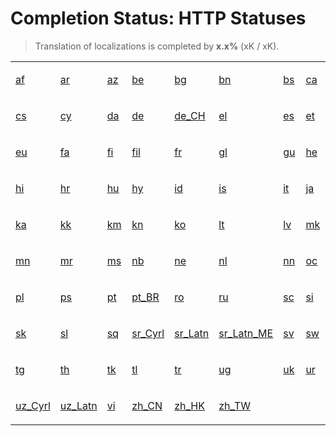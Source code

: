 # Completion Status: HTTP Statuses

> Translation of localizations is completed by **x.x%** (xK / xK).

<table width="100%">
<tr><td width="12%">

<a href="statuses-lang-af.md" summary="Afrikaans">af</a>

</td><td width="12%">

<a href="statuses-lang-af.md" summary="العربية">ar</a>

</td><td width="12%">

<a href="statuses-lang-af.md" summary="Azərbaycan">az</a>

</td><td width="12%">

<a href="statuses-lang-af.md" summary="Беларуская">be</a>

</td><td width="12%">

<a href="statuses-lang-af.md" summary="Български">bg</a>

</td><td width="12%">

<a href="statuses-lang-af.md" summary="বাংলা">bn</a>

</td><td width="12%">

<a href="statuses-lang-af.md" summary="Bosanski">bs</a>

</td><td width="12%">

<a href="statuses-lang-af.md" summary="Català">ca</a>

</td></tr>
<tr><td width="12%">

<a href="statuses-lang-af.md" summary="Čeština">cs</a>

</td><td width="12%">

<a href="statuses-lang-af.md" summary="Cymraeg">cy</a>

</td><td width="12%">

<a href="statuses-lang-af.md" summary="Dansk">da</a>

</td><td width="12%">

<a href="statuses-lang-af.md" summary="Deutsch">de</a>

</td><td width="12%">

<a href="statuses-lang-af.md" summary="Deutsch (Schweiz)">de_CH</a>

</td><td width="12%">

<a href="statuses-lang-af.md" summary="Ελληνικά">el</a>

</td><td width="12%">

<a href="statuses-lang-af.md" summary="Español">es</a>

</td><td width="12%">

<a href="statuses-lang-af.md" summary="Eesti">et</a>

</td></tr>
<tr><td width="12%">

<a href="statuses-lang-af.md" summary="Euskara">eu</a>

</td><td width="12%">

<a href="statuses-lang-af.md" summary="فارسی">fa</a>

</td><td width="12%">

<a href="statuses-lang-af.md" summary="Suomi">fi</a>

</td><td width="12%">

<a href="statuses-lang-af.md" summary="Filipino">fil</a>

</td><td width="12%">

<a href="statuses-lang-af.md" summary="Français">fr</a>

</td><td width="12%">

<a href="statuses-lang-af.md" summary="Galego">gl</a>

</td><td width="12%">

<a href="statuses-lang-af.md" summary="ગુજરાતી">gu</a>

</td><td width="12%">

<a href="statuses-lang-af.md" summary="עברית">he</a>

</td></tr>
<tr><td width="12%">

<a href="statuses-lang-af.md" summary="हिन्दी">hi</a>

</td><td width="12%">

<a href="statuses-lang-af.md" summary="Hrvatski">hr</a>

</td><td width="12%">

<a href="statuses-lang-af.md" summary="Magyar">hu</a>

</td><td width="12%">

<a href="statuses-lang-af.md" summary="Հայերեն">hy</a>

</td><td width="12%">

<a href="statuses-lang-af.md" summary="Indonesia">id</a>

</td><td width="12%">

<a href="statuses-lang-af.md" summary="Íslenska">is</a>

</td><td width="12%">

<a href="statuses-lang-af.md" summary="Italiano">it</a>

</td><td width="12%">

<a href="statuses-lang-af.md" summary="日本語">ja</a>

</td></tr>
<tr><td width="12%">

<a href="statuses-lang-af.md" summary="ქართული">ka</a>

</td><td width="12%">

<a href="statuses-lang-af.md" summary="Қазақ Тілі">kk</a>

</td><td width="12%">

<a href="statuses-lang-af.md" summary="ខ្មែរ">km</a>

</td><td width="12%">

<a href="statuses-lang-af.md" summary="ಕನ್ನಡ">kn</a>

</td><td width="12%">

<a href="statuses-lang-af.md" summary="한국어">ko</a>

</td><td width="12%">

<a href="statuses-lang-af.md" summary="Lietuvių">lt</a>

</td><td width="12%">

<a href="statuses-lang-af.md" summary="Latviešu">lv</a>

</td><td width="12%">

<a href="statuses-lang-af.md" summary="Македонски">mk</a>

</td></tr>
<tr><td width="12%">

<a href="statuses-lang-af.md" summary="Монгол">mn</a>

</td><td width="12%">

<a href="statuses-lang-af.md" summary="मराठी">mr</a>

</td><td width="12%">

<a href="statuses-lang-af.md" summary="Melayu">ms</a>

</td><td width="12%">

<a href="statuses-lang-af.md" summary="Norsk Bokmål">nb</a>

</td><td width="12%">

<a href="statuses-lang-af.md" summary="नेपाली">ne</a>

</td><td width="12%">

<a href="statuses-lang-af.md" summary="Nederlands">nl</a>

</td><td width="12%">

<a href="statuses-lang-af.md" summary="Norsk Nynorsk">nn</a>

</td><td width="12%">

<a href="statuses-lang-af.md" summary="Occitan">oc</a>

</td></tr>
<tr><td width="12%">

<a href="statuses-lang-af.md" summary="Polski">pl</a>

</td><td width="12%">

<a href="statuses-lang-af.md" summary="پښتو">ps</a>

</td><td width="12%">

<a href="statuses-lang-af.md" summary="Português">pt</a>

</td><td width="12%">

<a href="statuses-lang-af.md" summary="Português (Brasil)">pt_BR</a>

</td><td width="12%">

<a href="statuses-lang-af.md" summary="Română">ro</a>

</td><td width="12%">

<a href="statuses-lang-af.md" summary="Русский">ru</a>

</td><td width="12%">

<a href="statuses-lang-af.md" summary="Sardu">sc</a>

</td><td width="12%">

<a href="statuses-lang-af.md" summary="සිංහල">si</a>

</td></tr>
<tr><td width="12%">

<a href="statuses-lang-af.md" summary="Slovenčina">sk</a>

</td><td width="12%">

<a href="statuses-lang-af.md" summary="Slovenščina">sl</a>

</td><td width="12%">

<a href="statuses-lang-af.md" summary="Shqip">sq</a>

</td><td width="12%">

<a href="statuses-lang-af.md" summary="Српски">sr_Cyrl</a>

</td><td width="12%">

<a href="statuses-lang-af.md" summary="Srpski">sr_Latn</a>

</td><td width="12%">

<a href="statuses-lang-af.md" summary="Srpski (Crna Gora)">sr_Latn_ME</a>

</td><td width="12%">

<a href="statuses-lang-af.md" summary="Svenska">sv</a>

</td><td width="12%">

<a href="statuses-lang-af.md" summary="Kiswahili">sw</a>

</td></tr>
<tr><td width="12%">

<a href="statuses-lang-af.md" summary="Тоҷикӣ">tg</a>

</td><td width="12%">

<a href="statuses-lang-af.md" summary="ไทย">th</a>

</td><td width="12%">

<a href="statuses-lang-af.md" summary="Türkmen Dili">tk</a>

</td><td width="12%">

<a href="statuses-lang-af.md" summary="Tagalog">tl</a>

</td><td width="12%">

<a href="statuses-lang-af.md" summary="Türkçe">tr</a>

</td><td width="12%">

<a href="statuses-lang-af.md" summary="ئۇيغۇرچە">ug</a>

</td><td width="12%">

<a href="statuses-lang-af.md" summary="Українська">uk</a>

</td><td width="12%">

<a href="statuses-lang-af.md" summary="اردو">ur</a>

</td></tr>
<tr><td width="12%">

<a href="statuses-lang-af.md" summary="Ўзбекча">uz_Cyrl</a>

</td><td width="12%">

<a href="statuses-lang-af.md" summary="O‘zbek">uz_Latn</a>

</td><td width="12%">

<a href="statuses-lang-af.md" summary="Tiếng Việt">vi</a>

</td><td width="12%">

<a href="statuses-lang-af.md" summary="中文 (中国)">zh_CN</a>

</td><td width="12%">

<a href="statuses-lang-af.md" summary="中文 (中国香港特别行政区)">zh_HK</a>

</td><td width="12%">

<a href="statuses-lang-af.md" summary="中文 (台湾)">zh_TW</a>

</td></tr>
</table>
